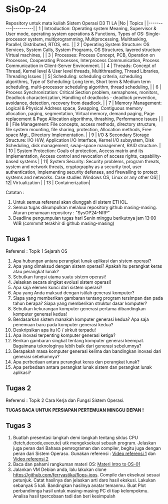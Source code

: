 # SisOp-24
Repository untuk mata kuliah Sistem Operasi D3 TI LA
|No  | Topics |
|----------|----------|
| 1  | Introduction: Operating system Meaning, Supervisor & User mode, operating system operations & Functions, Types of OS: Single-processor system, multiprogramming, Multiprocessing, Multitasking, Parallel, Distributed, RTOS, etc. |
| 2  | Operating System Structure: OS Services, System Calls, System Programs, OS Structures, layered structure Virtual machines,       |
| 3  |   Processes: Process Concept, PCB, Operation on Processes, Cooperating Processes, Interprocess Communication, Process Communication in Client-Server Environment.   |
| 4  |  Threads: Concept of Thread, Kernel level & User level threads, Multithreading, Thread Libraries, Threading Issues     |
| 5|    Scheduling: scheduling criteria, scheduling algorithms, Type of Scheduling: Long term, Short term & Medium term scheduling, multi-processor scheduling algorithm, thread scheduling,   |
| 6  |  Process Synchronization: Critical Section problem, semaphores, monitors, Deadlock characterization, Handling of deadlocks -  deadlock prevention, avoidance, detection, recovery from deadlock.   |
| 7  |  Memory Management: Logical & Physical Address space, Swapping, Contiguous memory allocation, paging, segmentation, Virtual memory, demand paging, Page replacement & Page Allocation algorithms, thrashing, Performance issues    |
| 8  |  File Management: File concepts, access methods, directory structure, file system mounting, file sharing, protection, Allocation methods, Free space Mgt., Directory Implementation.     |
| 9  |  I/O & Secondary Storage Structure: I/O H/W, Application I/O Interface, Kernel I/O subsystem, Disk Scheduling, disk management, swap-space management, RAID structure.    |
| 10  | System Protection: Goals of protection, Access matrix and its implementation, Access control and revocation of access rights, capability-based systems      |
| 11|  System Security: Security problems, program threats, system and network threats, cryptography as a security tool, user authentication, implementing security defenses, and firewalling to protect systems and networks. Case studies Windows OS, Linux or any other OS|
| 12| Virtualization |
| 13 | Containerization|

Catatan :
1) Untuk semua referensi akan diunggah di  sistem ETHOL.
2) Semua tugas dikumpulkan melaluui repository github masing-masing. Aturan penamaan repository : "SysOP24-NRP"
3) Deadline pengumpulan tugas hari Senin minggu berikutnya jam 13:00 WIB (commmit terakhir di github masing-masing)


## Tugas 1
Referensi : Topik 1 Sejarah OS
1. Apa hubungan antara perangkat lunak aplikasi dan sistem operasi?
2. Apa yang dimaksud dengan sistem operasi? Apakah itu perangkat keras atau perangkat lunak?
3. Sebutkan fungsi utama suatu sistem operasi!
4. Jelaskan secara singkat evolusi sistem operasi!
5. Apa saja elemen kunci dari sistem operasi?
6. Apa yang Anda maksud dengan istilah generasi komputer?
7. Siapa yang memberikan gambaran tentang program tersimpan dan pada tahun berapa? Siapa yang memberikan struktur dasar komputer?
8. Sebutkan kekurangan komputer generasi pertama dibandingkan komputer generasi kedua!
9. Berdasarkan sistem manakah komputer generasi kedua? Apa saja penemuan baru pada komputer generasi kedua?
10. Deskripsikan apa itu IC / sirkuit terpadu!
11. Apa inovasi terpenting komputer generasi ketiga?
12. Berikan gambaran singkat tentang komputer generasi keempat. Bagaimana teknologinya lebih baik dari generasi sebelumnya?
13. Berapakah masa komputer generasi kelima dan bandingkan inovasi dari generasi sebelumnya?
14. Apa perbedaan antara perangkat keras dan perangkat lunak?
15. Apa perbedaan antara perangkat lunak sistem dan perangkat lunak aplikasi?

## Tugas 2
Referensi : Topik 2 Cara Kerja dan Fungsi Sistem Operasi.

**TUGAS BACA UNTUK PERSIAPAN PERTEMUAN MINGGU DEPAN !**
## Tugas 3
1. Buatlah presentasi langkah demi langkah tentang siklus CPU (fetch,decode,execute) utk mengeksekusi sebuah program. Jelaskan juga peran dari Bahasa pemrograman dan compiler, begitu juga dengan peran dari Sistem Operaso. Gunakan referensi : [Video referensi 1](https://www.youtube.com/watch?v=Z5JC9Ve1sfI) dan [Video referensi 2](https://www.youtube.com/watch?v=jFDMZpkUWCw)
2. Baca dan pahami rangkuman materi OS: [Materi Intro to OS-01](https://github.com/ferryastika/OS-01)
3. Jalankan VM Debian anda, lalu lakukan clone https://github.com/ferryastika/flops-iops. Compile dan eksekusi sesuai petunjuk. Catat hasilnya dan jelaskan arti daro hasil ekskusi. Lakukan sebanyak 5 kali. Bandingkan hasilnya anatar temanmu. Buat Plot perbandinnga hasil untuk masing-masing PC di tiap kelompokmu. Analisa hasil tpercobaan tadi  dan beri kesimpulah                                                                                                                                                                                                                                                                                                                                                                                                                                                                                                                                                                                                                                              

